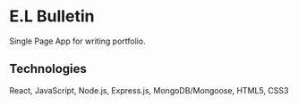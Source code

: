 # E.L Bulletin

Single Page App for writing portfolio.

## Technologies
React, JavaScript, Node.js, Express.js, MongoDB/Mongoose, HTML5, CSS3

